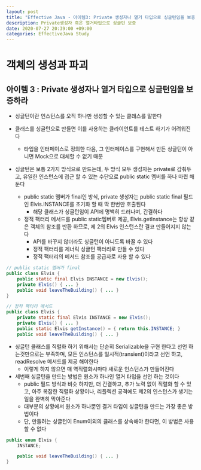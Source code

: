 ```yaml
---
layout: post
title: "Effective Java - 아이템3: Private 생성자나 열거 타입으로 싱글턴임을 보증하라"
description: Private생성자 혹은 열거타입으로 싱글턴 보증
date: 2020-07-27 20:39:00 +09:00
categories: EffectiveJava Study
---
```



# 객체의 생성과 파괴

## 아이템 3 : Private 생성자나 열거 타입으로 싱글턴임을 보증하라

- 싱글턴이란 인스턴스를 오직 하나만 생성할 수 있는 클래스를 말한다
- 클래스를 싱글턴으로 만들면 이를 사용하는 클라이언트를 테스트 하기가 어려워진다
    * 타입을 인터페이스로 정의한 다음, 그 인터페이스를 구현해서 만든 싱글턴이 아니면 Mock으로 대체할 수 없기 때문

- 싱글턴은 보통 2가지 방식으로 만드는데, 두 방식 모두 생성자는 private로 감춰두고, 유일한 인스턴스에 접근 할 수 있는 수단으로 public static 멤버를 하나 마련 해둔다
    * public static 멤버가 final인 방식, private 생성자는 public static final 필드인 Elvis.INSTANCE를 초기화 할 때 딱 한번만 호출된다
        + 해당 클래스가 싱글턴임이 API에 명백히 드러나며, 간결하다
    * 정적 팩터리 메서드를 public static멤버로 제공, Elvis.getInstance는 항상 같은 객체의 참조를 반환 하므로, 제 2의 Elvis 인스턴스란 결코 만들어지지 않는다
        + API를 바꾸지 않더라도 싱글턴이 아니도록 바꿀 수 있다
        + 정적 팩터리를 제너릭 싱글턴 팩터리로 만들 수 있다
        + 정적 팩터리의 메서드 참조를 공급자로 사용 할 수 있다

```java
// public static 멤버가 final
public class Elvis {
    public static final Elvis INSTANCE = new Elvis();
    private Elvis() { ... }
    public void leaveTheBuilding() { ... }
}

// 정적 팩터리 메서드
public class Elvis {
    private static final Elvis INSTANCE = new Elvis();
    private Elvis() { ... }
    public static Elvis getInstance() = { return this.INSTANCE; }
    public void leaveTheBuilding() { ... }
```

- 싱글턴 클래스를 직렬화 하기 위해서는 단순히 Serializable을 구현 한다고 선언 하는것만으로는 부족하며, 모든 인스턴스를 일시적(transient)이라고 선언 하고, readResolve 메서드를 제공 해야한다
    * 이렇게 하지 않으면 매 역직렬화시마다 새로운 인스턴스가 만들어진다
- 세번째 싱글턴을 만드는 방법은 원소가 하나인 열거 타입을 선언 하는 것이다
    * public 필드 방식과 비슷 하지만, 더 간결하고, 추가 노력 없이 직렬화 할 수 있고, 아주 복잡한 직렬화 상황이나, 리플렉션 공격에도 제2의 인스턴스가 생기는 일을 완벽히 막아준다
    * 대부분의 상황에서 원소가 하나뿐인 결거 타입이 싱글턴을 만드는 가장 좋은 방법이다
    * 단, 만들려는 싱글턴이 Enum이외의 클래스를 상속해야 한다면, 이 방법은 사용 할 수 없다

```java
public enum Elvis {
    INSTANCE;

    public void leaveTheBuilding() { ... }
}
```
